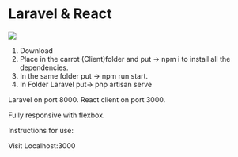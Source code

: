 # Laravel & React


<div>
<img src="https://i.ibb.co/rw5qFd2/Laravel-React.jpg" >
</div>

1. Download
2. Place in the carrot (Client)folder and put -> npm i to install all the dependencies.
3. In the same folder put -> npm run start.
4. In Folder Laravel put-> php artisan serve

Laravel on port 8000.
React client on port 3000.

Fully responsive with flexbox.

Instructions for use:

Visit Localhost:3000
